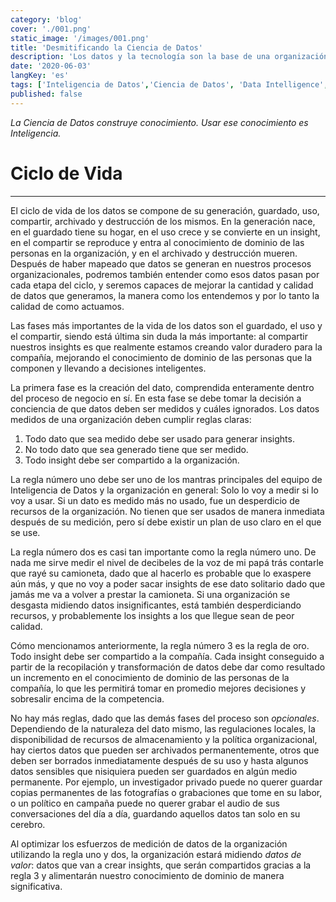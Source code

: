 ```yaml
---
category: 'blog'
cover: './001.png'
static_image: '/images/001.png'
title: 'Desmitificando la Ciencia de Datos'
description: 'Los datos y la tecnología son la base de una organización competitiva. Entonces, ¿por qué se malentiende la Ciencia de Datos?'
date: '2020-06-03'
langKey: 'es'
tags: ['Inteligencia de Datos','Ciencia de Datos', 'Data Intelligence','Data Science']
published: false
---
```


_La Ciencia de Datos construye conocimiento. Usar ese conocimiento es Inteligencia._

# **Ciclo de Vida**
---

El ciclo de vida de los datos se compone de su generación, guardado, uso, compartir, archivado y destrucción de los mismos. En la generación nace, en el guardado tiene su hogar, en el uso crece y se convierte en un insight, en el compartir se reproduce y entra al conocimiento de dominio de las personas en la organización, y en el archivado y destrucción mueren. Después de haber mapeado que datos se generan en nuestros procesos organizacionales, podremos también entender como esos datos pasan por cada etapa del ciclo, y seremos capaces de mejorar la cantidad y calidad de datos que generamos, la manera como los entendemos y por lo tanto la calidad de como actuamos.

Las fases más importantes de la vida de los datos son el guardado, el uso y el compartir, siendo está última sin duda la más importante: al compartir nuestros insights es que realmente estamos creando valor duradero para la compañía, mejorando el conocimiento de dominio de las personas que la componen y llevando a decisiones inteligentes.

La primera fase es la creación del dato, comprendida enteramente dentro del proceso de negocio en sí. En esta fase se debe tomar la decisión a conciencia de que datos deben ser medidos y cuáles ignorados. Los datos medidos de una organización deben cumplir reglas claras:

1) Todo dato que sea medido debe ser usado para generar insights.
2) No todo dato que sea generado tiene que ser medido.
3) Todo insight debe ser compartido a la organización.

La regla número uno debe ser uno de los mantras principales del equipo de Inteligencia de Datos y la organización en general: Solo lo voy a medir si lo voy a usar. Si un dato es medido más no usado, fue un desperdicio de recursos de la organización. No tienen que ser usados de manera inmediata después de su medición, pero sí debe existir un plan de uso claro en el que se use.

La regla número dos es casi tan importante como la regla número uno. De nada me sirve medir el nivel de decibeles de la voz de mi papá  trás contarle que rayé su camioneta, dado que al hacerlo es probable que lo exaspere aún más, y que no voy a poder sacar insights de ese dato solitario dado que jamás me va a volver a prestar la camioneta. Si una organización se desgasta midiendo datos insignificantes, está también desperdiciando recursos, y probablemente los insights a los que llegue sean de peor calidad.

Cómo mencionamos anteriormente, la regla número 3 es la regla de oro. Todo insight debe ser compartido a la compañía. Cada insight conseguido a partir de la recopilación y transformación de datos debe dar como resultado un incremento en el conocimiento de dominio de las personas de la compañía, lo que les permitirá tomar en promedio mejores decisiones y sobresalir encima de la competencia.

No hay más reglas, dado que las demás fases del proceso son *opcionales*. Dependiendo de la naturaleza del dato mismo, las regulaciones locales, la disponibilidad de recursos de almacenamiento y la política organizacional, hay ciertos datos que pueden ser archivados permanentemente, otros que deben ser borrados inmediatamente después de su uso y hasta algunos datos sensibles que nisiquiera pueden ser guardados en algún medio permanente. Por ejemplo, un investigador privado puede no querer guardar copias permanentes de las fotografías o grabaciones que tome en su labor, o un político en campaña puede no querer grabar el audio de sus conversaciones del día a día, guardando aquellos datos tan solo en su cerebro.

Al optimizar los esfuerzos de medición de datos de la organización utilizando la regla uno y dos, la organización estará midiendo *datos de valor*: datos que van a crear insights, que serán compartidos gracias a la regla 3 y alimentarán nuestro conocimiento de dominio de manera significativa.

